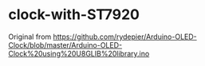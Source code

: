 # clock-with-ST7920
Original from https://github.com/rydepier/Arduino-OLED-Clock/blob/master/Arduino-OLED-Clock%20using%20U8GLIB%20library.ino
